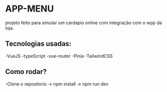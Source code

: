 # APP-MENU
projeto feito para simular um cardapio online com integração com o wpp da loja.

## Tecnologias usadas:
-VueJS
-typeScript
-vue-router
-Pinia
-TailwindCSS

## Como rodar?
-Clone o repositorio -> npm install -> npm run dev 
